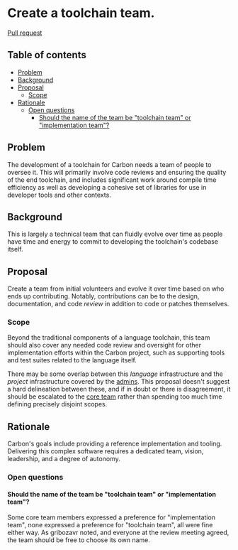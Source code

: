 # Create a toolchain team.

<!--
Part of the Carbon Language project, under the Apache License v2.0 with LLVM
Exceptions. See /LICENSE for license information.
SPDX-License-Identifier: Apache-2.0 WITH LLVM-exception
-->

[Pull request](https://github.com/carbon-language/carbon-lang/pull/179)

<!-- toc -->

## Table of contents

-   [Problem](#problem)
-   [Background](#background)
-   [Proposal](#proposal)
    -   [Scope](#scope)
-   [Rationale](#rationale)
    -   [Open questions](#open-questions)
        -   [Should the name of the team be "toolchain team" or "implementation team"?](#should-the-name-of-the-team-be-toolchain-team-or-implementation-team)

<!-- tocstop -->

## Problem

The development of a toolchain for Carbon needs a team of people to oversee it.
This will primarily involve code reviews and ensuring the quality of the end
toolchain, and includes significant work around compile time efficiency as well
as developing a cohesive set of libraries for use in developer tools and other
contexts.

## Background

This is largely a technical team that can fluidly evolve over time as people
have time and energy to commit to developing the toolchain's codebase itself.

## Proposal

Create a team from initial volunteers and evolve it over time based on who ends
up contributing. Notably, contributions can be to the design, documentation, and
code _review_ in addition to code or patches themselves.

### Scope

Beyond the traditional components of a language toolchain, this team should also
cover any needed code review and oversight for other implementation efforts
within the Carbon project, such as supporting tools and test suites related to
the language itself.

There may be some overlap between this _language_ infrastructure and the
_project_ infrastructure covered by the
[admins](/docs/project/groups.md#admins). This proposal doesn't suggest a hard
delineation between these, and if in doubt or there is disagreement, it should
be escalated to the [core team](/docs/project/groups.md#core-team) rather than
spending too much time defining precisely disjoint scopes.

## Rationale

Carbon's goals include providing a reference implementation and tooling.
Delivering this complex software requires a dedicated team, vision, leadership,
and a degree of autonomy.

### Open questions

#### Should the name of the team be "toolchain team" or "implementation team"?

Some core team members expressed a preference for "implementation team", none
expressed a preference for "toolchain team", all were fine either way. As
gribozavr noted, and everyone at the review meeting agreed, the team should be
free to choose its own name.
